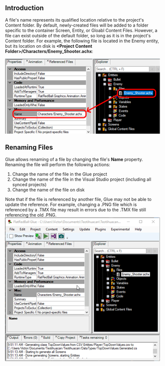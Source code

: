 ## Introduction

A file's name represents its qualified location relative to the project's Content folder. By default, newly-created files will be added to a folder specific to the container Screen, Entity, or Gloabl Content Files. However, a file can exist outside of the default folder, so long as it is in the project's Content folder. For example, the following file is located in the Enemy entity, but its location on disk is **\<Project Content Folder\>/Characters/Enemy_Shooter.achx**:

![](/media/2019-07-img_5d1b7eb97b57e.png)

## Renaming Files

Glue allows renaming of a file by changing the file's **Name** property. Renaming the file will perform the following actions:

1.  Change the name of the file in the Glue project
2.  Change the name of the file in the Visual Studio project (including all synced projects)
3.  Change the name of the file on disk

Note that if the file is referenced by another file, Glue may not be able to update the reference. For example, changing a .PNG file which is referenced by a .TMX file may result in errors due to the .TMX file still referencing the old .PNG. [![](/media/2019-07-2019-07-02_09-58-49.gif)](/media/2019-07-2019-07-02_09-58-49.gif)
